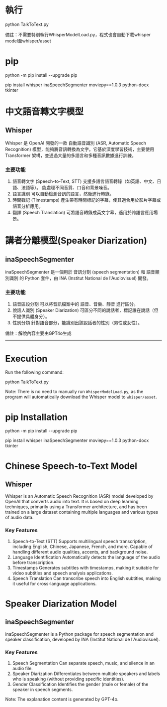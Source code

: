 # 執行
python TalkToText.py

備註：不需要特別執行WhisperModelLoad.py，程式也會自動下載whisper model至whisper/asset

# pip
python -m pip install --upgrade pip

pip install whisper inaSpeechSegmenter moviepy==1.0.3 python-docx tkinter

# 中文語音轉文字模型
## Whisper
Whisper 是 OpenAI 開發的一款 自動語音識別 (ASR, Automatic Speech Recognition) 模型，能夠將音訊轉換為文字。它基於深度學習技術，主要使用 Transformer 架構，並通過大量的多語言和多種音訊數據進行訓練。
### 主要功能
1. 語音轉文字 (Speech-to-Text, STT)
支援多語言語音轉錄（如英語、中文、日語、法語等）。
能處理不同音質、口音和背景噪音。
2. 語言識別
可以自動檢測音訊的語言，然後進行轉錄。
3. 時間戳記 (Timestamps)
產生帶有時間標記的字幕，使其適合用於影片字幕或語音分析應用。
4. 翻譯 (Speech Translation)
可將語音轉錄成英文字幕，適用於跨語言應用場景。

# 講者分離模型(Speaker Diarization)
## inaSpeechSegmenter
inaSpeechSegmenter 是一個用於 音訊分割 (speech segmentation) 和 語音類別識別 的 Python 套件，由 INA (Institut National de l'Audiovisuel) 開發。
### 主要功能
1. 語音區段分割
可以將音訊檔案中的 語音、音樂、靜音 進行區分。
2. 說話人識別 (Speaker Diarization)
可區分不同的說話者，標記誰在說話（但不提供具體身分）。
3. 性別分類
針對語音部分，能識別出該說話者的性別（男性或女性）。


備註：解說內容主要由GPT4o生成

---
# Execution
Run the following command:

python TalkToText.py

Note: There is no need to manually run `WhisperModelLoad.py`, as the program will automatically download the Whisper model to `whisper/asset`.

# pip Installation
python -m pip install --upgrade pip

pip install whisper inaSpeechSegmenter moviepy==1.0.3 python-docx tkinter

# Chinese Speech-to-Text Model
## Whisper
Whisper is an Automatic Speech Recognition (ASR) model developed by OpenAI that converts audio into text. It is based on deep learning techniques, primarily using a Transformer architecture, and has been trained on a large dataset containing multiple languages and various types of audio data.

### Key Features
1. Speech-to-Text (STT)
Supports multilingual speech transcription, including English, Chinese, Japanese, French, and more.
Capable of handling different audio qualities, accents, and background noise.
2. Language Identification
Automatically detects the language of the audio before transcription.
3. Timestamps
Generates subtitles with timestamps, making it suitable for video subtitles and speech analysis applications.
4. Speech Translation
Can transcribe speech into English subtitles, making it useful for cross-language applications.

# Speaker Diarization Model
## inaSpeechSegmenter
inaSpeechSegmenter is a Python package for speech segmentation and speaker classification, developed by INA (Institut National de l'Audiovisuel).

### Key Features
1. Speech Segmentation
Can separate speech, music, and silence in an audio file.
2. Speaker Diarization
Differentiates between multiple speakers and labels who is speaking (without providing specific identities).
3. Gender Classification
Identifies the gender (male or female) of the speaker in speech segments.

Note: The explanation content is generated by GPT-4o.
